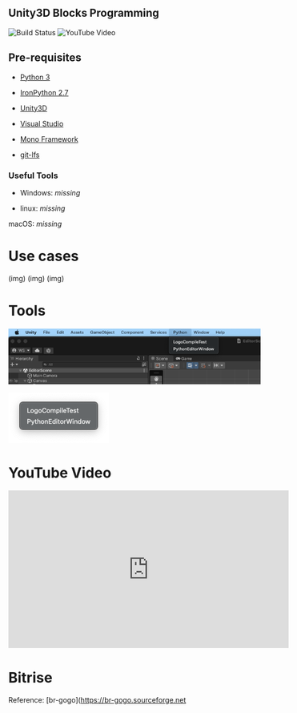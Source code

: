## Unity3D Blocks Programming

![Build Status](https://app.bitrise.io/app/af3531b59341cb1e/status.svg?token=W7s1F717RFArFEheo92e2Q&branch=master)
![YouTube Video](https://img.shields.io/youtube/views/uAIc0vqwZjI?style=social)

## Pre-requisites

- [Python 3](https://www.python.org/downloads/)

- [IronPython 2.7](https://ironpython.net)

- [Unity3D](https://unity.com/download#how-get-started)

- [Visual Studio](https://visualstudio.microsoft.com/pt-br/downloads)

- [Mono Framework](https://www.mono-project.com/download)

- [git-lfs](https://git-lfs.github.com)

### Useful Tools
- Windows:
_missing_

- linux:
_missing_

macOS:
_missing_

# Use cases
(img)
(img)
(img)

# Tools
![Python Debug Tools](/python-debug-tools.png)

![Debug Tools](/debug-tools.png)

# YouTube Video

<iframe width="560" height="315" src="https://www.youtube-nocookie.com/embed/uAIc0vqwZjI" title="YouTube video player" frameborder="0" allow="accelerometer; autoplay; clipboard-write; encrypted-media; gyroscope; picture-in-picture" allowfullscreen></iframe>

# Bitrise


Reference: [br-gogo](https://br-gogo.sourceforge.net

